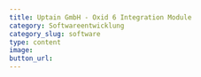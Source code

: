 ```yaml
---
title: Uptain GmbH - Oxid 6 Integration Module 
category: Softwareentwicklung
category_slug: software
type: content
image: 
button_url: 
---
```

